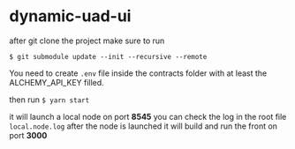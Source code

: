 # dynamic-uad-ui

after git clone the project make sure to run

`$ git submodule update --init --recursive --remote`

You need to create `.env` file inside the contracts folder with at least the ALCHEMY_API_KEY filled.

then run `$ yarn start`

it will launch a local node on port **8545** you can check the log in the root file `local.node.log`
after the node is launched it will build and run the front on port **3000**
